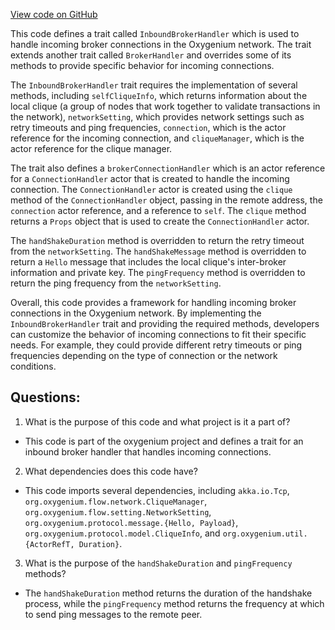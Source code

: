 [View code on GitHub](https://github.com/oxygenium/oxygenium/flow/src/main/scala/org/oxygenium/flow/network/broker/InboundBrokerHandler.scala)

This code defines a trait called `InboundBrokerHandler` which is used to handle incoming broker connections in the Oxygenium network. The trait extends another trait called `BrokerHandler` and overrides some of its methods to provide specific behavior for incoming connections.

The `InboundBrokerHandler` trait requires the implementation of several methods, including `selfCliqueInfo`, which returns information about the local clique (a group of nodes that work together to validate transactions in the network), `networkSetting`, which provides network settings such as retry timeouts and ping frequencies, `connection`, which is the actor reference for the incoming connection, and `cliqueManager`, which is the actor reference for the clique manager.

The trait also defines a `brokerConnectionHandler` which is an actor reference for a `ConnectionHandler` actor that is created to handle the incoming connection. The `ConnectionHandler` actor is created using the `clique` method of the `ConnectionHandler` object, passing in the remote address, the `connection` actor reference, and a reference to `self`. The `clique` method returns a `Props` object that is used to create the `ConnectionHandler` actor.

The `handShakeDuration` method is overridden to return the retry timeout from the `networkSetting`. The `handShakeMessage` method is overridden to return a `Hello` message that includes the local clique's inter-broker information and private key. The `pingFrequency` method is overridden to return the ping frequency from the `networkSetting`.

Overall, this code provides a framework for handling incoming broker connections in the Oxygenium network. By implementing the `InboundBrokerHandler` trait and providing the required methods, developers can customize the behavior of incoming connections to fit their specific needs. For example, they could provide different retry timeouts or ping frequencies depending on the type of connection or the network conditions.
## Questions: 
 1. What is the purpose of this code and what project is it a part of?
- This code is part of the oxygenium project and defines a trait for an inbound broker handler that handles incoming connections.

2. What dependencies does this code have?
- This code imports several dependencies, including `akka.io.Tcp`, `org.oxygenium.flow.network.CliqueManager`, `org.oxygenium.flow.setting.NetworkSetting`, `org.oxygenium.protocol.message.{Hello, Payload}`, `org.oxygenium.protocol.model.CliqueInfo`, and `org.oxygenium.util.{ActorRefT, Duration}`.

3. What is the purpose of the `handShakeDuration` and `pingFrequency` methods?
- The `handShakeDuration` method returns the duration of the handshake process, while the `pingFrequency` method returns the frequency at which to send ping messages to the remote peer.